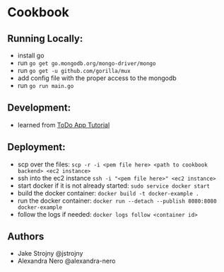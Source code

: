 # Cookbook

## Running Locally:

- install go
- run `go get go.mongodb.org/mongo-driver/mongo`
- run `go get -u github.com/gorilla/mux`
- add config file with the proper access to the mongodb
- run `go run main.go`

## Development:
- learned from [ToDo App Tutorial](https://levelup.gitconnected.com/build-a-todo-app-in-golang-mongodb-and-react-e1357b4690a6)

## Deployment:
- scp over the files: `scp -r -i <pem file here> <path to cookbook backend> <ec2 instance>`
- ssh into the ec2 instance `ssh -i "<pem file here>" <ec2 instance>`
- start docker if it is not already started: `sudo service docker start`
- build the docker container: `docker build -t docker-example .`
- run the docker container: `docker run --detach --publish 8080:8080 docker-example`
- follow the logs if needed: `docker logs follow <container id>`

## Authors
- Jake Strojny @jstrojny
- Alexandra Nero @alexandra-nero